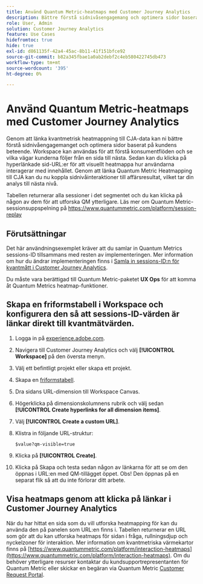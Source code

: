 ```yaml
---
title: Använd Quantum Metric-heatmaps med Customer Journey Analytics
description: Bättre förstå sidnivåsengagemang och optimera sidor baserat på konsumentbeteenden med hjälp av kvantmetriska heatmappdata.
role: User, Admin
solution: Customer Journey Analytics
feature: Use Cases
hidefromtoc: true
hide: true
exl-id: d861135f-42a4-45ac-8b11-41f151bfce92
source-git-commit: b82a345fbae1a0ab2debf2c4eb580422745db473
workflow-type: tm+mt
source-wordcount: '395'
ht-degree: 0%

---
```


# Använd Quantum Metric-heatmaps med Customer Journey Analytics

Genom att länka kvantmetrisk heatmappning till CJA-data kan ni bättre förstå sidnivåengagemanget och optimera sidor baserat på kundens beteende. Workspace kan användas för att förstå konsumentflöden och se vilka vägar kunderna följer från en sida till nästa. Sedan kan du klicka på hyperlänkade sid-URL:er för att visuellt heatmappa hur användarna interagerar med innehållet.  Genom att länka Quantum Metric Heatmapping till CJA kan du nu koppla sidnivåinteraktioner till affärsresultat, vilket tar din analys till nästa nivå.

Tabellen returnerar alla sessioner i det segmentet och du kan klicka på någon av dem för att utforska QM ytterligare.  Läs mer om Quantum Metric-sessionsuppspelning på https://www.quantummetric.com/platform/session-replay

## Förutsättningar

Det här användningsexemplet kräver att du samlar in Quantum Metrics sessions-ID tillsammans med resten av implementeringen. Mer information om hur du ändrar implementeringen finns i [Samla in sessions-ID:n för kvantmått i Customer Journey Analytics](collect-session-id.md).

Du måste vara berättigad till Quantum Metric-paketet **UX Ops** för att komma åt Quantum Metrics heatmap-funktioner.

## Skapa en friformstabell i Workspace och konfigurera den så att sessions-ID-värden är länkar direkt till kvantmätvärden.

1. Logga in på [experience.adobe.com](https://experience.adobe.com).
1. Navigera till Customer Journey Analytics och välj **[!UICONTROL Workspace]** på den översta menyn.
1. Välj ett befintligt projekt eller skapa ett projekt.
1. Skapa en [friformstabell](/help/analysis-workspace/visualizations/freeform-table/freeform-table.md).
1. Dra sidans URL-dimension till Workspace Canvas.
1. Högerklicka på dimensionskolumnens rubrik och välj sedan **[!UICONTROL Create hyperlinks for all dimension items]**.
1. Välj **[!UICONTROL Create a custom URL]**.
1. Klistra in följande URL-struktur:

   ```
   $value?qm-visible=true
   ```

1. Klicka på **[!UICONTROL Create]**.

1. Klicka på Skapa och testa sedan någon av länkarna för att se om den öppnas i URL:en med QM-tillägget öppet. Obs! Den öppnas på en separat flik så att du inte förlorar ditt arbete.


## Visa heatmaps genom att klicka på länkar i Customer Journey Analytics

När du har hittat en sida som du vill utforska heatmapping för kan du använda den på panelen som URL:en finns i. Tabellen returnerar en URL som gör att du kan utforska heatmaps för sidan i fråga, rullningsdjup och nyckelzoner för interaktion.  Mer information om kvantmetriska värmekartor finns på [https://www.quantummetric.com/platform/interaction-heatmaps](https://www.quantummetric.com/platform/interaction-heatmaps).  Om du behöver ytterligare resurser kontaktar du kundsupportrepresentanten för Quantum Metric eller skickar en begäran via Quantum Metric [Customer Request Portal](https://community.quantummetric.com/s/public-support-page).


